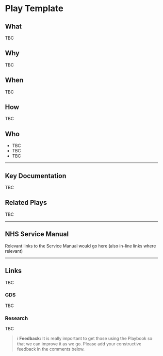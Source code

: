 # Play Template

## What
TBC

## Why
TBC

## When
TBC

## How
TBC

## Who
- TBC
- TBC
- TBC

---

## Key Documentation
TBC

## Related Plays
TBC

---

## NHS Service Manual
Relevant links to the Service Manual would go here (also in-line links where relevant)

---

## Links
TBC

### GDS
TBC

### Research
TBC

> ℹ️ **Feedback:**
> It is really important to get those using the Playbook so that we can improve it as we go.
Please add your constructive feedback in the comments below.
